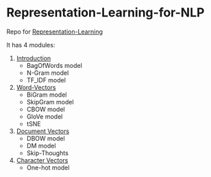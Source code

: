 # Representation-Learning-for-NLP

Repo for [Representation-Learning](https://www.slideshare.net/anujgupta5095/representation-learning-for-nlp)

It has 4 modules:
1. [Introduction](https://github.com/anujgupta82/Representation-Learning-for-NLP/tree/master/module1)
	* BagOfWords model
	* N-Gram model
	* TF_IDF model
2. [Word-Vectors](https://github.com/anujgupta82/Representation-Learning-for-NLP/tree/master/module2)
	* BiGram model
	* SkipGram model
	* CBOW model
	* GloVe model
	* tSNE
3. [Document Vectors](https://github.com/anujgupta82/Representation-Learning-for-NLP/tree/master/module3)
	* DBOW model
	* DM model
	* Skip-Thoughts
4. [Character Vectors](https://github.com/anujgupta82/Representation-Learning-for-NLP/tree/master/module4)
	* One-hot model

